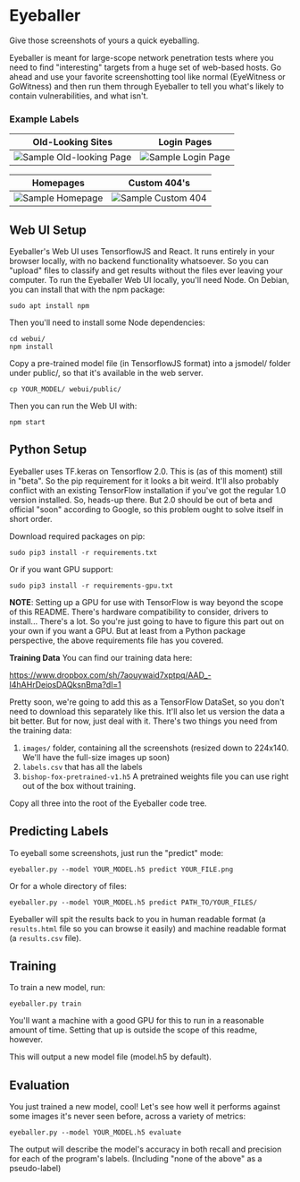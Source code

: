 # Eyeballer
Give those screenshots of yours a quick eyeballing.

Eyeballer is meant for large-scope network penetration tests where you need to find "interesting" targets from a huge set of web-based hosts. Go ahead and use your favorite screenshotting tool like normal (EyeWitness or GoWitness) and then run them through Eyeballer to tell you what's likely to contain vulnerabilities, and what isn't.


### Example Labels

| Old-Looking Sites | Login Pages |
| ------ |:-----:|
| ![Sample Old-looking Page](/docs/old-looking.png) | ![Sample Login Page](/docs/login.png) |

| Homepages | Custom 404's |
| ------ |:-----:|
| ![Sample Homepage](/docs/homepage.png) | ![Sample Custom 404](/docs/404.png) |

## Web UI Setup

Eyeballer's Web UI uses TensorflowJS and React. It runs entirely in your browser locally, with no backend functionality whatsoever. So you can "upload" files to classify and get results without the files ever leaving your computer. To run the Eyeballer Web UI locally, you'll need Node. On Debian, you can install that with the npm package:

```
sudo apt install npm
```

Then you'll need to install some Node dependencies:

```
cd webui/
npm install
```

Copy a pre-trained model file (in TensorflowJS format) into a jsmodel/ folder under public/, so that it's available in the web server.

```
cp YOUR_MODEL/ webui/public/
```

Then you can run the Web UI with:

```
npm start
```

## Python Setup

Eyeballer uses TF.keras on Tensorflow 2.0. This is (as of this moment) still in "beta". So the pip requirement for it looks a bit weird. It'll also probably conflict with an existing TensorFlow installation if you've got the regular 1.0 version installed. So, heads-up there. But 2.0 should be out of beta and official "soon" according to Google, so this problem ought to solve itself in short order.

Download required packages on pip:
```
sudo pip3 install -r requirements.txt
```

Or if you want GPU support:
```
sudo pip3 install -r requirements-gpu.txt
```

**NOTE**: Setting up a GPU for use with TensorFlow is way beyond the scope of this README. There's hardware compatibility to consider, drivers to install... There's a lot. So you're just going to have to figure this part out on your own if you want a GPU. But at least from a Python package perspective, the above requirements file has you covered.

**Training Data** You can find our training data here:

https://www.dropbox.com/sh/7aouywaid7xptpq/AAD_-I4hAHrDeiosDAQksnBma?dl=1

Pretty soon, we're going to add this as a TensorFlow DataSet, so you don't need to download this separately like this. It'll also let us version the data a bit better. But for now, just deal with it. There's two things you need from the training data:

1. `images/` folder, containing all the screenshots (resized down to 224x140. We'll have the full-size images up soon)
2. `labels.csv` that has all the labels
3. `bishop-fox-pretrained-v1.h5` A pretrained weights file you can use right out of the box without training.

Copy all three into the root of the Eyeballer code tree.

## Predicting Labels
To eyeball some screenshots, just run the "predict" mode:

```
eyeballer.py --model YOUR_MODEL.h5 predict YOUR_FILE.png
```

Or for a whole directory of files:

```
eyeballer.py --model YOUR_MODEL.h5 predict PATH_TO/YOUR_FILES/
```

Eyeballer will spit the results back to you in human readable format (a `results.html` file so you can browse it easily) and machine readable format (a `results.csv` file).


## Training
To train a new model, run:
```
eyeballer.py train
```

You'll want a machine with a good GPU for this to run in a reasonable amount of time. Setting that up is outside the scope of this readme, however.

This will output a new model file (model.h5 by default).

## Evaluation

You just trained a new model, cool! Let's see how well it performs against some images it's never seen before, across a variety of metrics:

```
eyeballer.py --model YOUR_MODEL.h5 evaluate
```

The output will describe the model's accuracy in both recall and precision for each of the program's labels. (Including "none of the above" as a pseudo-label)

